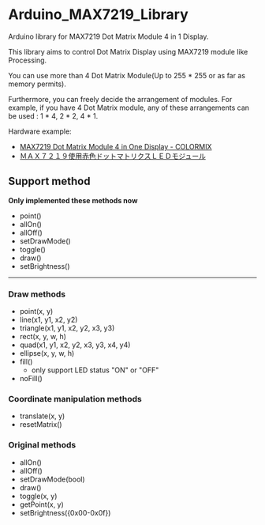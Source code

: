 # Arduino_MAX7219_Library

Arduino library for MAX7219 Dot Matrix Module 4 in 1 Display.

This library aims to control Dot Matrix Display using MAX7219 module like Processing.

You can use more than 4 Dot Matrix Module(Up to 255 * 255 or as far as memory permits).

Furthermore, you can freely decide the arrangement of modules.
For example, if you have 4 Dot Matrix module, any of these arrangements can be used : 1 * 4, 2 * 2, 4 * 1.

Hardware example:

* [MAX7219 Dot Matrix Module 4 in One Display - COLORMIX](https://www.gearbest.com/other-accessories/pp_1257191.html?wid=1433363)
* [ＭＡＸ７２１９使用赤色ドットマトリクスＬＥＤモジュール](http://akizukidenshi.com/catalog/g/gM-09984/)

###

## Support method

**Only implemented these methods now**

* point()
* allOn()
* allOff()
* setDrawMode()
* toggle()
* draw()
* setBrightness()

---

### Draw methods

* point(x, y)
* line(x1, y1, x2, y2)
* triangle(x1, y1, x2, y2, x3, y3)
* rect(x, y, w, h)
* quad(x1, y1, x2, y2, x3, y3, x4, y4)
* ellipse(x, y, w, h)
* fill()
    * only support LED status "ON" or "OFF"
* noFill()

### Coordinate manipulation methods

* translate(x, y)
* resetMatrix()

### Original methods

* allOn()
* allOff()
* setDrawMode(bool)
* draw()
* toggle(x, y)
* getPoint(x, y)
* setBrightness({0x00-0x0f})
